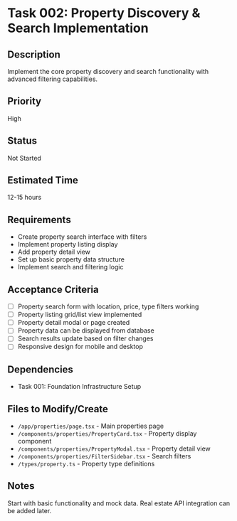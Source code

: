 # Task 002: Property Discovery & Search Implementation

## Description
Implement the core property discovery and search functionality with advanced filtering capabilities.

## Priority
High

## Status
Not Started

## Estimated Time
12-15 hours

## Requirements
- Create property search interface with filters
- Implement property listing display
- Add property detail view
- Set up basic property data structure
- Implement search and filtering logic

## Acceptance Criteria
- [ ] Property search form with location, price, type filters working
- [ ] Property listing grid/list view implemented
- [ ] Property detail modal or page created
- [ ] Property data can be displayed from database
- [ ] Search results update based on filter changes
- [ ] Responsive design for mobile and desktop

## Dependencies
- Task 001: Foundation Infrastructure Setup

## Files to Modify/Create
- `/app/properties/page.tsx` - Main properties page
- `/components/properties/PropertyCard.tsx` - Property display component
- `/components/properties/PropertyModal.tsx` - Property detail view
- `/components/properties/FilterSidebar.tsx` - Search filters
- `/types/property.ts` - Property type definitions

## Notes
Start with basic functionality and mock data. Real estate API integration can be added later. 